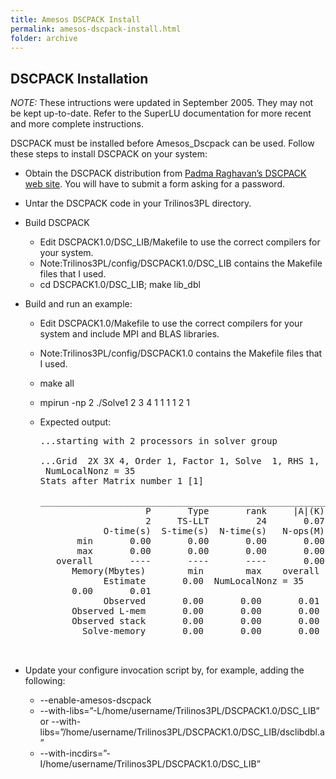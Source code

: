 ```yaml
---
title: Amesos DSCPACK Install
permalink: amesos-dscpack-install.html
folder: archive
---
```


## DSCPACK Installation

_NOTE:_ These intructions were updated in September 2005\. They may not be kept up-to-date. Refer to the SuperLU documentation for more recent and more complete instructions.

DSCPACK must be installed before Amesos_Dscpack can be used. Follow these steps to install DSCPACK on your system:

*   Obtain the DSCPACK distribution from [Padma Raghavan’s DSCPACK web site](http://www.cse.psu.edu/%7Eraghavan/Dscpack). You will have to submit a form asking for a password.
*   Untar the DSCPACK code in your Trilinos3PL directory.
*   Build DSCPACK
    *   Edit DSCPACK1.0/DSC_LIB/Makefile to use the correct compilers for your system.
    *   Note:Trilinos3PL/config/DSCPACK1.0/DSC_LIB contains the Makefile files that I used.
    *   cd DSCPACK1.0/DSC_LIB; make lib_dbl
*   Build and run an example:
    *   Edit DSCPACK1.0/Makefile to use the correct compilers for your system and include MPI and BLAS libraries.
    *   Note:Trilinos3PL/config/DSCPACK1.0 contains the Makefile files that I used.
    *   make all
    *   mpirun -np 2 ./Solve1 2 3 4 1 1 1 1 2 1
    *   Expected output:

        <pre>...starting with 2 processors in solver group

        ...Grid  2X 3X 4, Order 1, Factor 1, Solve  1, RHS 1, Processor 2, 
         NumLocalNonz = 35
        Stats after Matrix number 1 [1]

        _________________________________________________________________________________________________________
                            P       Type       rank     |A|(K)  #solves         sol-err       count-err          sample
                            2     TS-LLT         24       0.07        1    0.0000000000    0.0000000000    1.0000000000
                    O-time(s)  S-time(s)  N-time(s)   N-ops(M)  N-rate(M)     |L|(K) SO-time(s)  SO-ops(M) SO-rate(M) 
               min       0.00       0.00       0.00       0.00       0.52       0.07       0.00       0.00       ----
               max       0.00       0.00       0.00       0.00       0.55       0.07       0.00       0.00       ----
           overall       ----       ----       ----       0.00       0.96       0.15       ----       0.00       1.14
              Memory(Mbytes)        min        max    overall
                    Estimate       0.00  NumLocalNonz = 35
              0.00       0.01
                    Observed       0.00       0.00       0.01
              Observed L-mem       0.00       0.00       0.00
              Observed stack       0.00       0.00       0.00
                Solve-memory       0.00       0.00       0.00

        _________________________________________________________________________________________________________</pre>

*   Update your configure invocation script by, for example, adding the following:
    *   --enable-amesos-dscpack
    *   --with-libs=”-L/home/username/Trilinos3PL/DSCPACK1.0/DSC_LIB” or --with-libs=”/home/username/Trilinos3PL/DSCPACK1.0/DSC_LIB/dsclibdbl.a”
    *   --with-incdirs=”-I/home/username/Trilinos3PL/DSCPACK1.0/DSC_LIB”
